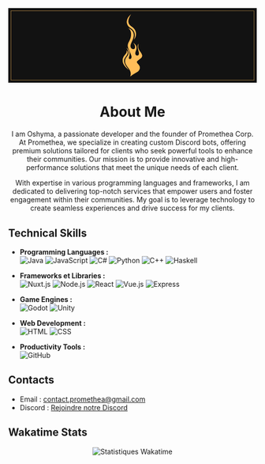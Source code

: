 <div align="center">


<img src="https://github.com/Oshyma/Oshyma/blob/main/promethea.png" width="800" alt="Skills" />

# About Me

I am Oshyma, a passionate developer and the founder of Promethea Corp. At Promethea, we specialize in creating custom Discord bots, offering premium solutions tailored for clients who seek powerful tools to enhance their communities. Our mission is to provide innovative and high-performance solutions that meet the unique needs of each client.

With expertise in various programming languages and frameworks, I am dedicated to delivering top-notch services that empower users and foster engagement within their communities. My goal is to leverage technology to create seamless experiences and drive success for my clients.
</div>

## Technical Skills

- **Programming Languages :**  
  ![Java](https://skillicons.dev/icons?i=java) 
  ![JavaScript](https://skillicons.dev/icons?i=js) 
  ![C#](https://skillicons.dev/icons?i=cs) 
  ![Python](https://skillicons.dev/icons?i=py) 
  ![C++](https://skillicons.dev/icons?i=cpp) 
  ![Haskell](https://skillicons.dev/icons?i=haskell)

- **Frameworks et Libraries :**  
  ![Nuxt.js](https://skillicons.dev/icons?i=nuxtjs) 
  ![Node.js](https://skillicons.dev/icons?i=nodejs) 
  ![React](https://skillicons.dev/icons?i=react) 
  ![Vue.js](https://skillicons.dev/icons?i=vue) 
  ![Express](https://skillicons.dev/icons?i=express)

- **Game Engines :**  
  ![Godot](https://skillicons.dev/icons?i=godot) 
  ![Unity](https://skillicons.dev/icons?i=unity)

- **Web Development :**  
  ![HTML](https://skillicons.dev/icons?i=html) 
  ![CSS](https://skillicons.dev/icons?i=css)

- **Productivity Tools :**  
  ![GitHub](https://skillicons.dev/icons?i=github)



## Contacts
  
- Email : [contact.promethea@gmail.com](mailto:contact.promethea@gmail.com)
- Discord : [Rejoindre notre Discord](https://discord.gg/eRSdk5YCD5)



## Wakatime Stats

<div align="center">
    
![Statistiques Wakatime](https://github-readme-stats.vercel.app/api/wakatime?username=oshyma&langs_count=8&layout=compact&hide_border=true&bg_color=000000&title_color=fdaaaa&text_color=fdaaaa&icon_color=fdaaaa)
</div>

